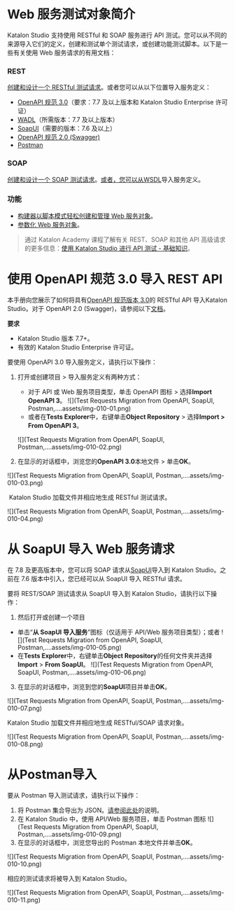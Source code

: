 # Web 服务测试对象简介

Katalon Studio 支持使用 RESTful 和 SOAP 服务进行 API 测试。您可以从不同的来源导入它们的定义，创建和测试单个测试请求，或创建功能测试脚本。以下是一些有关使用 Web 服务请求的有用文档：

### REST

[创建和设计一个 RESTful 测试请求](https://docs.katalon.com/katalon-studio/docs/restful.html)。或者您可以从以下位置导入服务定义：

- [OpenAPI 规范 3.0](https://docs.katalon.com/katalon-studio/docs/import-openapi30.html)（要求：7.7 及以上版本和 Katalon Studio Enterprise 许可证）
- [WADL](https://docs.katalon.com/katalon-studio/docs/import-wadl.html)（所需版本：7.7 及以上版本）
- [SoapUI](https://docs.katalon.com/katalon-studio/docs/import-soapui.html)（需要的版本：7.6 及以上）
- [OpenAPI 规范 2.0 (Swagger)](https://docs.katalon.com/katalon-studio/docs/import-rest-requests-from-swagger-20.html)
- [Postman](https://docs.katalon.com/katalon-studio/docs/import-postman.html)

### SOAP

[创建和设计一个 SOAP 测试请求](https://docs.katalon.com/katalon-studio/docs/soap.html)。[或者，您可以从WSDL](https://docs.katalon.com/katalon-studio/docs/import-soap-requests-from-wsdl.html)导入服务定义。

### 功能

- [构建器以脚本模式轻松创建和管理 Web 服务对象](https://docs.katalon.com/display/KD/Web+Services+Builder)。
- [参数化 Web 服务对象](https://docs.katalon.com/katalon-studio/docs/parameterize-a-web-service-object.html)。

> 通过 Katalon Academy 课程了解有关 REST、SOAP 和其他 API 高级请求的更多信息：[使用 Katalon Studio 进行 API 测试 - 基础知识](https://academy.katalon.com/courses/katalon-api-testing/?utm_source=kat_docs&utm_medium=web_services_test_objects)。



# 使用 OpenAPI 规范 3.0 导入 REST API

本手册向您展示了如何将具有[OpenAPI 规范版本 3.0](https://swagger.io/specification/)的 RESTful API 导入Katalon Studio。对于 OpenAPI 2.0 (Swagger)，请参阅以下[文档](https://docs.katalon.com/katalon-studio/docs/import-rest-requests-from-swagger-20.html)。

**要求**

- Katalon Studio 版本 7.7+。
- 有效的 Katalon Studio Enterprise 许可证。

要使用 OpenAPI 3.0 导入服务定义，请执行以下操作：

1. 打开或创建项目 > 导入服务定义有两种方式：

   - 对于 API 或 Web 服务项目类型，单击 OpenAPI 图标 > 选择**Import OpenAPI 3**。
     ![](Test Requests Migration from OpenAPI, SoapUI, Postman,….assets/img-010-01.png)
   - 或者在**Tests Explorer**中，右键单击**Object Repository** > 选择**Import > From OpenAPI 3**。

   ![](Test Requests Migration from OpenAPI, SoapUI, Postman,….assets/img-010-02.png)

2. 在显示的对话框中，浏览您的**OpenAPI 3.0**本地文件 > 单击**OK**。

![](Test Requests Migration from OpenAPI, SoapUI, Postman,….assets/img-010-03.png)

​	Katalon Studio 加载文件并相应地生成 RESTful 测试请求。

![](Test Requests Migration from OpenAPI, SoapUI, Postman,….assets/img-010-04.png)



# 从 SoapUI 导入 Web 服务请求

在 7.8 及更高版本中，您可以将 SOAP 请求从[SoapUI](https://www.soapui.org/getting-started/)导入到 Katalon Studio。之前在 7.6 版本中引入，您已经可以从 SoapUI 导入 RESTful 请求。

要将 REST/SOAP 测试请求从 SoapUI 导入到 Katalon Studio，请执行以下操作：

1. 然后打开或创建一个项目

- 单击“**从 SoapUI 导入服务**”图标（仅适用于 API/Web 服务项目类型）；或者
  ![](Test Requests Migration from OpenAPI, SoapUI, Postman,….assets/img-010-05.png)
- 在**Tests Explorer**中，右键单击**Object Repository**的任何文件夹并选择**Import** > **From SoapUI**。
  ![](Test Requests Migration from OpenAPI, SoapUI, Postman,….assets/img-010-06.png)

3. 在显示的对话框中，浏览到您的**SoapUI**项目并单击**OK**。

![](Test Requests Migration from OpenAPI, SoapUI, Postman,….assets/img-010-07.png)

Katalon Studio 加载文件并相应地生成 RESTful/SOAP 请求对象。

![](Test Requests Migration from OpenAPI, SoapUI, Postman,….assets/img-010-08.png)



# 从Postman导入

要从 Postman 导入测试请求，请执行以下操作：

1. 将 Postman 集合导出为 JSON。[请参阅此处](https://learning.getpostman.com/docs/postman/collections/data_formats/#exporting-and-importing-postman-data)的说明。
2. 在 Katalon Studio 中，使用 API/Web 服务项目，单击 Postman 图标
   ![](Test Requests Migration from OpenAPI, SoapUI, Postman,….assets/img-010-09.png)
3. 在显示的对话框中，浏览您导出的 Postman 本地文件并单击**OK**。

![](Test Requests Migration from OpenAPI, SoapUI, Postman,….assets/img-010-10.png)

相应的测试请求将被导入到 Katalon Studio。

![](Test Requests Migration from OpenAPI, SoapUI, Postman,….assets/img-010-11.png)

